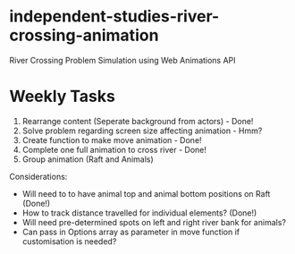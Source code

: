 # independent-studies-river-crossing-animation
River Crossing Problem Simulation using Web Animations API

# Weekly Tasks
1. Rearrange content (Seperate background from actors) - Done!
2. Solve problem regarding screen size affecting animation - Hmm?
2. Create function to make move animation - Done!
3. Complete one full animation to cross river - Done!
4. Group animation (Raft and Animals) 

Considerations:
- Will need to to have animal top and animal bottom positions on Raft (Done!)
- How to track distance travelled for individual elements? (Done!)
- Will need pre-determined spots on left and right river bank for animals?
- Can pass in Options array as parameter in move function if customisation is needed?